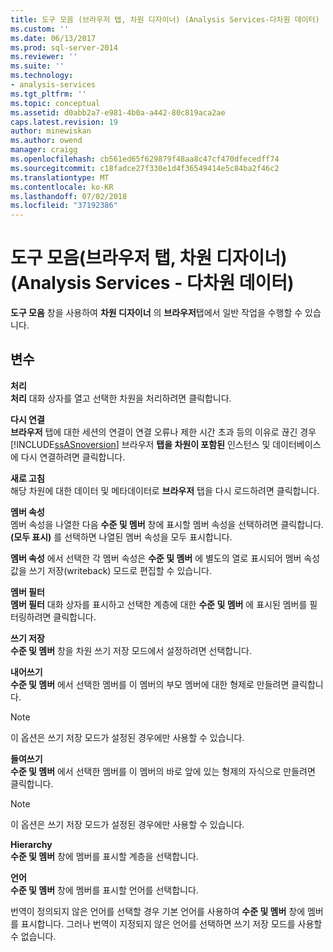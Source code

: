 ```yaml
---
title: 도구 모음 (브라우저 탭, 차원 디자이너) (Analysis Services-다차원 데이터) | Microsoft Docs
ms.custom: ''
ms.date: 06/13/2017
ms.prod: sql-server-2014
ms.reviewer: ''
ms.suite: ''
ms.technology:
- analysis-services
ms.tgt_pltfrm: ''
ms.topic: conceptual
ms.assetid: d0abb2a7-e981-4b0a-a442-80c819aca2ae
caps.latest.revision: 19
author: minewiskan
ms.author: owend
manager: craigg
ms.openlocfilehash: cb561ed65f629879f48aa8c47cf470dfecedff74
ms.sourcegitcommit: c18fadce27f330e1d4f36549414e5c84ba2f46c2
ms.translationtype: MT
ms.contentlocale: ko-KR
ms.lasthandoff: 07/02/2018
ms.locfileid: "37192386"
---
```

# <a name="toolbar-browser-tab-dimension-designer-analysis-services---multidimensional-data"></a>도구 모음(브라우저 탭, 차원 디자이너)(Analysis Services - 다차원 데이터)
  **도구 모음** 창을 사용하여 **차원 디자이너** 의 **브라우저**탭에서 일반 작업을 수행할 수 있습니다.  
  
## <a name="options"></a>변수  
 **처리**  
 **처리** 대화 상자를 열고 선택한 차원을 처리하려면 클릭합니다.  
  
 **다시 연결**  
 **브라우저** 탭에 대한 세션의 연결이 연결 오류나 제한 시간 초과 등의 이유로 끊긴 경우 [!INCLUDE[ssASnoversion](../includes/ssasnoversion-md.md)] 브라우저 **탭을 차원이 포함된** 인스턴스 및 데이터베이스에 다시 연결하려면 클릭합니다.  
  
 **새로 고침**  
 해당 차원에 대한 데이터 및 메타데이터로 **브라우저** 탭을 다시 로드하려면 클릭합니다.  
  
 **멤버 속성**  
 멤버 속성을 나열한 다음 **수준 및 멤버** 창에 표시할 멤버 속성을 선택하려면 클릭합니다. **(모두 표시)** 를 선택하면 나열된 멤버 속성을 모두 표시합니다.  
  
 **멤버 속성** 에서 선택한 각 멤버 속성은 **수준 및 멤버** 에 별도의 열로 표시되어 멤버 속성 값을 쓰기 저장(writeback) 모드로 편집할 수 있습니다.  
  
 **멤버 필터**  
 **멤버 필터** 대화 상자를 표시하고 선택한 계층에 대한 **수준 및 멤버** 에 표시된 멤버를 필터링하려면 클릭합니다.  
  
 **쓰기 저장**  
 **수준 및 멤버** 창을 차원 쓰기 저장 모드에서 설정하려면 선택합니다.  
  
 **내어쓰기**  
 **수준 및 멤버** 에서 선택한 멤버를 이 멤버의 부모 멤버에 대한 형제로 만들려면 클릭합니다.  
  
> [!NOTE]  
>  이 옵션은 쓰기 저장 모드가 설정된 경우에만 사용할 수 있습니다.  
  
 **들여쓰기**  
 **수준 및 멤버** 에서 선택한 멤버를 이 멤버의 바로 앞에 있는 형제의 자식으로 만들려면 클릭합니다.  
  
> [!NOTE]  
>  이 옵션은 쓰기 저장 모드가 설정된 경우에만 사용할 수 있습니다.  
  
 **Hierarchy**  
 **수준 및 멤버** 창에 멤버를 표시할 계층을 선택합니다.  
  
 **언어**  
 **수준 및 멤버** 창에 멤버를 표시할 언어를 선택합니다.  
  
 번역이 정의되지 않은 언어를 선택할 경우 기본 언어를 사용하여 **수준 및 멤버** 창에 멤버를 표시합니다. 그러나 번역이 지정되지 않은 언어를 선택하면 쓰기 저장 모드를 사용할 수 없습니다.  
  
  
